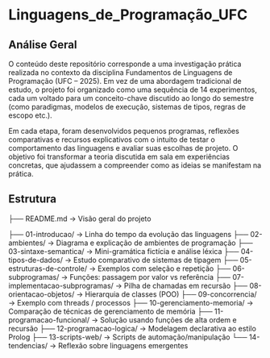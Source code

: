 # Linguagens_de_Programação_UFC
## Análise Geral
O conteúdo deste repositório corresponde a uma investigação prática realizada no contexto da disciplina Fundamentos de Linguagens de Programação (UFC – 2025). Em vez de uma abordagem tradicional de estudo, o projeto foi organizado como uma sequência de 14 experimentos, cada um voltado para um conceito-chave discutido ao longo do semestre (como paradigmas, modelos de execução, sistemas de tipos, regras de escopo etc.).

Em cada etapa, foram desenvolvidos pequenos programas, reflexões comparativas e recursos explicativos com o intuito de testar o comportamento das linguagens e avaliar suas escolhas de projeto. O objetivo foi transformar a teoria discutida em sala em experiências concretas, que ajudassem a compreender como as ideias se manifestam na prática.

## Estrutura

├── README.md                             → Visão geral do projeto

├── 01-introducao/                        → Linha do tempo da evolução das linguagens
├── 02-ambientes/                         → Diagrama e explicação de ambientes de programação
├── 03-sintaxe-semantica/                 → Mini-gramática fictícia e análise léxica
├── 04-tipos-de-dados/                    → Estudo comparativo de sistemas de tipagem
├── 05-estruturas-de-controle/            → Exemplos com seleção e repetição
├── 06-subprogramas/                      → Funções: passagem por valor vs referência
├── 07-implementacao-subprogramas/        → Pilha de chamadas em recursão
├── 08-orientacao-objetos/                → Hierarquia de classes (POO)
├── 09-concorrencia/                      → Exemplo com threads / processos
├── 10-gerenciamento-memoria/             → Comparação de técnicas de gerenciamento de memória
├── 11-programacao-funcional/             → Solução usando funções de alta ordem e recursão
├── 12-programacao-logica/                → Modelagem declarativa ao estilo Prolog
├── 13-scripts-web/                       → Scripts de automação/manipulação
└── 14-tendencias/                        → Reflexão sobre linguagens emergentes
